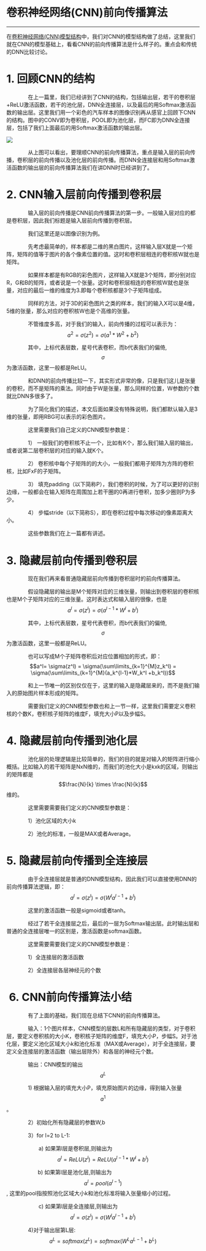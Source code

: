 # 卷积神经网络\(CNN\)前向传播算法

---

在[卷积神经网络\(CNN\)模型结构](/dl/cnn/cnn-arch.md)中，我们对CNN的模型结构做了总结，这里我们就在CNN的模型基础上，看看CNN的前向传播算法是什么样子的。重点会和传统的DNN比较讨论。

# 1. 回顾CNN的结构

　　　　在上一篇里，我们已经讲到了CNN的结构，包括输出层，若干的卷积层+ReLU激活函数，若干的池化层，DNN全连接层，以及最后的用Softmax激活函数的输出层。这里我们用一个彩色的汽车样本的图像识别再从感官上回顾下CNN的结构。图中的CONV即为卷积层，POOL即为池化层，而FC即为DNN全连接层，包括了我们上面最后的用Softmax激活函数的输出层。

![](http://images2015.cnblogs.com/blog/1042406/201703/1042406-20170302112126673-1167058801.jpg)

　　　　从上图可以看出，要理顺CNN的前向传播算法，重点是输入层的前向传播，卷积层的前向传播以及池化层的前向传播。而DNN全连接层和用Softmax激活函数的输出层的前向传播算法我们在讲DNN时已经讲到了。

# 2. CNN输入层前向传播到卷积层

　　　　输入层的前向传播是CNN前向传播算法的第一步。一般输入层对应的都是卷积层，因此我们标题是输入层前向传播到卷积层。

　　　　我们这里还是以图像识别为例。

　　　　先考虑最简单的，样本都是二维的黑白图片。这样输入层X就是一个矩阵，矩阵的值等于图片的各个像素位置的值。这时和卷积层相连的卷积核W就也是矩阵。

　　　　如果样本都是有RGB的彩色图片，这样输入X就是3个矩阵，即分别对应R，G和B的矩阵，或者说是一个张量。这时和卷积层相连的卷积核W就也是张量，对应的最后一维的维度为3.即每个卷积核都是3个子矩阵组成。

　　　　同样的方法，对于3D的彩色图片之类的样本，我们的输入X可以是4维，5维的张量，那么对应的卷积核W也是个高维的张量。

　　　　不管维度多高，对于我们的输入，前向传播的过程可以表示为：$$a^2= \sigma(z^2) = \sigma(a^1*W^2 +b^2)$$

　　　　其中，上标代表层数，星号代表卷积，而b代表我们的偏倚,$$\sigma$$为激活函数，这里一般都是ReLU。

　　　　和DNN的前向传播比较一下，其实形式非常的像，只是我们这儿是张量的卷积，而不是矩阵的乘法。同时由于W是张量，那么同样的位置，W参数的个数就比DNN多很多了。

　　　　为了简化我们的描述，本文后面如果没有特殊说明，我们都默认输入是3维的张量，即用RBG可以表示的彩色图片。

　　　　这里需要我们自己定义的CNN模型参数是：

　　　　1） 一般我们的卷积核不止一个，比如有K个，那么我们输入层的输出，或者说第二层卷积层的对应的输入就K个。

　　　　2） 卷积核中每个子矩阵的的大小，一般我们都用子矩阵为方阵的卷积核，比如FxF的子矩阵。

　　　　3） 填充padding（以下简称P），我们卷积的时候，为了可以更好的识别边缘，一般都会在输入矩阵在周围加上若干圈的0再进行卷积，加多少圈则P为多少。

　　　　4） 步幅stride（以下简称S），即在卷积过程中每次移动的像素距离大小。

　　　　这些参数我们在上一篇都有讲述。

# 3. 隐藏层前向传播到卷积层

　　　　现在我们再来看普通隐藏层前向传播到卷积层时的前向传播算法。

　　　　假设隐藏层的输出是M个矩阵对应的三维张量，则输出到卷积层的卷积核也是M个子矩阵对应的三维张量。这时表达式和输入层的很像，也是$$a^l= \sigma(z^l) = \sigma(a^{l-1}*W^l +b^l)$$

　　　　其中，上标代表层数，星号代表卷积，而b代表我们的偏倚,$$\sigma$$为激活函数，这里一般都是ReLU。

　　　　也可以写成M个子矩阵卷积后对应位置相加的形式，即：$$a^l= \sigma(z^l) = \sigma(\sum\limits_{k=1}^{M}z_k^l) = \sigma(\sum\limits_{k=1}^{M}(a_k^{l-1}*W_k^l +b_k^l))$$

　　　　和上一节唯一的区别仅仅在于，这里的输入是隐藏层来的，而不是我们输入的原始图片样本形成的矩阵。

　　　　需要我们定义的CNN模型参数也和上一节一样，这里我们需要定义卷积核的个数K，卷积核子矩阵的维度F，填充大小P以及步幅S。

# 4. 隐藏层前向传播到池化层

　　　　池化层的处理逻辑是比较简单的，我们的目的就是对输入的矩阵进行缩小概括。比如输入的若干矩阵是NxN维的，而我们的池化大小是kxk的区域，则输出的矩阵都是$$\frac{N}{k} \times \frac{N}{k}$$维的。

　　　　这里需要需要我们定义的CNN模型参数是：

　　　　1）池化区域的大小k

　　　　2）池化的标准，一般是MAX或者Average。

# 5. 隐藏层前向传播到全连接层

　　　　由于全连接层就是普通的DNN模型结构，因此我们可以直接使用DNN的前向传播算法逻辑，即：$$a^l = \sigma(z^l) = \sigma(W^la^{l-1} + b^l)$$

　　　　这里的激活函数一般是sigmoid或者tanh。

　　　　经过了若干全连接层之后，最后的一层为Softmax输出层。此时输出层和普通的全连接层唯一的区别是，激活函数是softmax函数。

　　　　这里需要需要我们定义的CNN模型参数是：

　　　　1）全连接层的激活函数

　　　　2）全连接层各层神经元的个数

#  6. CNN前向传播算法小结

　　　　有了上面的基础，我们现在总结下CNN的前向传播算法。

　　　　输入：1个图片样本，CNN模型的层数L和所有隐藏层的类型，对于卷积层，要定义卷积核的大小K，卷积核子矩阵的维度F，填充大小P，步幅S。对于池化层，要定义池化区域大小k和池化标准（MAX或Average），对于全连接层，要定义全连接层的激活函数（输出层除外）和各层的神经元个数。

　　　　输出：CNN模型的输出$$a^L$$

　　　　1\) 根据输入层的填充大小P，填充原始图片的边缘，得到输入张量$$a^1$$。

　　　　2）初始化所有隐藏层的参数W,b

　　　　3）for l=2 to L-1:

　　　　　　a\) 如果第l层是卷积层,则输出为$$a^l= ReLU(z^l) = ReLU(a^{l-1}*W^l +b^l)$$

 　　　　　  b\) 如果第l层是池化层,则输出为$$a^l= pool(a^{l-1})$$, 这里的pool指按照池化区域大小k和池化标准将输入张量缩小的过程。

　　　　　　c\) 如果第l层是全连接层,则输出为$$a^l= \sigma(z^l) = \sigma(W^la^{l-1} +b^l)$$

　　　　4\)对于输出层第L层:$$a^L= softmax(z^L) = softmax(W^La^{L-1} +b^L)$$



